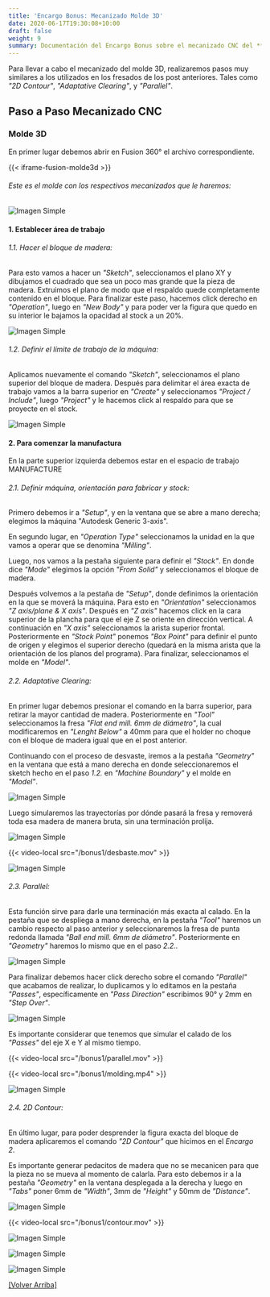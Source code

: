 ```yaml
---
title: 'Encargo Bonus: Mecanizado Molde 3D'
date: 2020-06-17T19:30:08+10:00
draft: false
weight: 9
summary: Documentación del Encargo Bonus sobre el mecanizado CNC del **Modelo 3D** de Grasshoper en Fusion 360°.
---
```


Para llevar a cabo el mecanizado del molde 3D, realizaremos pasos muy similares a los utilizados en los fresados de los post anteriores. Tales como _"2D Contour"_, _"Adaptative Clearing"_, y _"Parallel"_. 

## Paso a Paso Mecanizado CNC

### Molde 3D

En primer lugar debemos abrir en Fusion 360° el archivo correspondiente.

{{< iframe-fusion-molde3d >}}

###### Este es el molde con los respectivos mecanizados que le haremos:

![Imagen Simple](/img/bonus1/plan.png)

#### 1. Establecer área de trabajo 

###### 1.1. Hacer el bloque de madera:
Para esto vamos a hacer un _"Sketch"_, seleccionamos el plano XY y dibujamos el cuadrado que sea un poco mas grande que la pieza de madera. Extruimos el plano de modo que el respaldo quede completamente contenido en el bloque. Para finalizar este paso, hacemos click derecho en _"Operation"_, luego en _"New Body"_ y para poder ver la figura que quedo en su interior le bajamos la opacidad al stock a un 20%.

![Imagen Simple](/img/bonus1/1.png)


###### 1.2. Definir el límite de trabajo de la máquina:
Aplicamos nuevamente el comando _"Sketch"_, seleccionamos el plano superior del bloque de madera. Después para delimitar el área exacta de trabajo vamos a la barra superior en _"Create"_ y seleccionamos _"Project / Include"_, luego _"Project"_ y le hacemos click al respaldo para que se proyecte en el stock. 

![Imagen Simple](/img/bonus1/2.png)

#### 2. Para comenzar la manufactura

En la parte superior izquierda debemos estar en el espacio de trabajo MANUFACTURE

###### 2.1. Definir máquina, orientación para fabricar y stock:
Primero debemos ir a _"Setup"_, y en la ventana que se abre a mano derecha; elegimos la máquina "Autodesk Generic 3-axis".

En segundo lugar, en _"Operation Type"_ seleccionamos la unidad en la que vamos a operar que se denomina _"Milling"_.

Luego, nos vamos a la pestaña siguiente para definir el _"Stock"_. En donde dice _"Mode"_ elegimos la opción _"From Solid"_ y seleccionamos el bloque de madera.

Después volvemos a la pestaña de _"Setup"_, donde definimos la orientación en la que se moverá la máquina. Para esto en _"Orientation"_ seleccionamos _"Z axis/plane & X axis"_. Después en _"Z axis"_ hacemos click en la cara superior de la plancha para que el eje Z se oriente en dirección vertical. A continuación en _"X axis"_ seleccionamos la arista superior frontal. Posteriormente en _"Stock Point"_ ponemos _"Box Point"_ para definir el punto de origen y elegimos el superior derecho (quedará en la misma arista que la orientación de los planos del programa). Para finalizar, seleccionamos el molde en _"Model"_.

###### 2.2. Adaptative Clearing:
En primer lugar debemos presionar el comando en la barra superior, para retirar la mayor cantidad de madera. Posteriormente en _"Tool"_ seleccionamos la fresa  _"Flat end mill. 6mm de diámetro"_, la cual modificaremos en _"Lenght Below"_ a 40mm para que el holder no choque con el bloque de madera igual que en el post anterior. 

Continuando con el proceso de desvaste, iremos a la pestaña _"Geometry"_ en la ventana que está a mano derecha en donde seleccionaremos el sketch hecho en el paso _1.2._ en _"Machine Boundary"_ y el molde en _"Model"_.


![Imagen Simple](/img/bonus1/3.png)

Luego simularemos las trayectorías por dónde pasará la fresa y removerá toda esa madera de manera bruta, sin una terminación prolija. 

![Imagen Simple](/img/bonus1/4.png)

{{< video-local src="/bonus1/desbaste.mov" >}}

![Imagen Simple](/img/bonus1/mold1.jpg)


###### 2.3. Parallel:
Esta función sirve para darle una terminación más exacta al calado. En la pestaña que se despliega a mano derecha, en la pestaña _"Tool"_ haremos un cambio respecto al paso anterior y seleccionaremos la fresa de punta redonda llamada _"Ball end mill. 6mm de diámetro"_. Posteriormente en _"Geometry"_ haremos lo mismo que en el paso _2.2._. 

![Imagen Simple](/img/bonus1/5.png)

Para finalizar debemos hacer click derecho sobre el comando _"Parallel"_ que acabamos de realizar, lo duplicamos y lo editamos en la pestaña _"Passes"_, específicamente en _"Pass Direction"_ escribimos 90° y 2mm en _"Step Over"_.

![Imagen Simple](/img/bonus1/6.png)

Es importante considerar que tenemos que simular el calado de los _"Passes"_ del eje X e Y al mismo tiempo.

{{< video-local src="/bonus1/parallel.mov" >}}

{{< video-local src="/bonus1/molding.mp4" >}}

![Imagen Simple](/img/bonus1/mold2.jpg)


###### 2.4. 2D Contour:
En último lugar, para poder desprender la figura exacta del bloque de madera aplicaremos el comando _"2D Contour"_ que hicimos en el _Encargo 2_. 

Es importante generar pedacitos de madera que no se mecanicen para que la pieza no se mueva al momento de calarla. Para esto debemos ir a la pestaña _"Geometry"_ en la ventana desplegada a la derecha y luego en _"Tabs"_ poner 6mm de _"Width"_, 3mm de _"Height"_ y 50mm de _"Distance"_. 

![Imagen Simple](/img/bonus1/7.png)

{{< video-local src="/bonus1/contour.mov" >}}

![Imagen Simple](/img/bonus1/mold5.jpg)

![Imagen Simple](/img/bonus1/mold6.jpg)


![Imagen Simple](/img/bonus1/mold8.jpg)

[[Volver Arriba]](#top)



